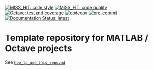 <!--
When you have set up your repo you may need to change those badges
-->

[![MISS_HIT: code style](https://github.com/Remi-Gau/template_matlab_analysis/actions/workflows/miss_hit_code_style.yml/badge.svg?branch=main)](https://github.com/Remi-Gau/template_matlab_analysis/actions/workflows/miss_hit_code_style.yml)
[![MISS_HIT: code quality](https://github.com/Remi-Gau/template_matlab_analysis/actions/workflows/miss_hit_code_quality.yml/badge.svg?branch=main)](https://github.com/Remi-Gau/template_matlab_analysis/actions/workflows/miss_hit_code_quality.yml)
[![Octave: test and coverage](https://github.com/Remi-Gau/template_matlab_analysis/actions/workflows/octave_test_and_coverage.yml/badge.svg?branch=main)](https://github.com/Remi-Gau/template_matlab_analysis/actions/workflows/octave_test_and_coverage.yml)
[![codecov](https://codecov.io/gh/Remi-Gau/template_matlab_analysis/branch/master/graph/badge.svg?token=aFXb7WSAsm)](https://codecov.io/gh/Remi-Gau/template_matlab_analysis)
[![pre-commit](https://img.shields.io/badge/pre--commit-enabled-brightgreen?logo=pre-commit&logoColor=white)](https://github.com/pre-commit/pre-commit)
[![Documentation Status: latest](https://readthedocs.org/projects/template_matlab_analysis/badge/?version=latest)](https://template_matlab_analysis.readthedocs.io/en/latest/?badge=latest)

<!-- TODO add matlab tests badge -->
<!-- TODO why badges show "no status"? -->

# Template repository for MATLAB / Octave projects

See [`how_to_use_this_repo.md`](how_to_use_this_repo.md)
